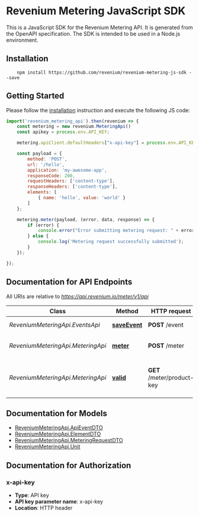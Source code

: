 # Revenium Metering JavaScript SDK

This is a JavaScript SDK for the Revenium Metering API. It is generated from the OpenAPI specification. The SDK is intended to be used in a Node.js environment.

## Installation

```shell
    npm install https://github.com/revenium/revenium-metering-js-sdk --save
```

## Getting Started

Please follow the [installation](#installation) instruction and execute the following JS code:

```javascript
import('revenium_metering_api').then(revenium => {
    const metering = new revenium.MeteringApi()
    const apikey = process.env.API_KEY;

    metering.apiClient.defaultHeaders["x-api-key"] = process.env.API_KEY;

    const payload = {
        method: 'POST',
        url: '/hello',
        application: 'my-awesome-app',
        responseCode: 200,
        requestHeaders: ['content-type'],
        responseHeaders: ['content-type'],
        elements: [
            { name: 'hello', value: 'world' }
        ]
    };

    metering.meter(payload, (error, data, response) => {
        if (error) {
            console.error("Error submitting metering request: " + error);
        } else {
            console.log('Metering request successfully submitted');
        }
    });

});

```

## Documentation for API Endpoints

All URIs are relative to *https://api.revenium.io/meter/v1/api*

Class | Method | HTTP request | Description
------------ | ------------- | ------------- | -------------
*ReveniumMeteringApi.EventsApi* | [**saveEvent**](docs/EventsApi.md#saveEvent) | **POST** /event | Save can API event
*ReveniumMeteringApi.MeteringApi* | [**meter**](docs/MeteringApi.md#meter) | **POST** /meter | Insert API metering data
*ReveniumMeteringApi.MeteringApi* | [**valid**](docs/MeteringApi.md#valid) | **GET** /meter/product-key | Determine if a ProductKey is valid or not

## Documentation for Models

 - [ReveniumMeteringApi.ApiEventDTO](docs/ApiEventDTO.md)
 - [ReveniumMeteringApi.ElementDTO](docs/ElementDTO.md)
 - [ReveniumMeteringApi.MeteringRequestDTO](docs/MeteringRequestDTO.md)
 - [ReveniumMeteringApi.Unit](docs/Unit.md)

## Documentation for Authorization


### x-api-key

- **Type**: API key
- **API key parameter name**: x-api-key
- **Location**: HTTP header

